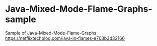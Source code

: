 # Java-Mixed-Mode-Flame-Graphs-sample
Sample of Java-Mixed-Mode-Flame-Graphs
https://netflixtechblog.com/java-in-flames-e763b3d32166
